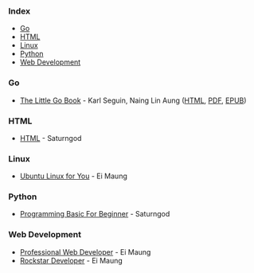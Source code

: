 ### Index

* [Go](#golang)
* [HTML](#html)
* [Linux](#linux)
* [Python](#python)
* [Web Development](#web-development)


### <a id="golang"></a>Go

* [The Little Go Book](https://github.com/nainglinaung/the-little-go-book) - Karl Seguin, Naing Lin Aung ([HTML](https://github.com/nainglinaung/the-little-go-book/blob/master/mm/go.md), [PDF](https://github.com/nainglinaung/the-little-go-book/blob/master/mm/go.pdf), [EPUB](https://github.com/nainglinaung/the-little-go-book/blob/master/mm/go.epub))


### HTML

* [HTML](https://books.saturngod.net/HTML5/) - Saturngod


### Linux

* [Ubuntu Linux for You](http://eimaung.com/ubuntu-for-you) - Ei Maung


### Python

* [Programming Basic For Beginner](http://books.saturngod.net/programming_basic/) - Saturngod


### Web Development

* [Professional Web Developer](http://eimaung.com/professional-web-developer) - Ei Maung
* [Rockstar Developer](http://eimaung.com/rockstar-developer) - Ei Maung
